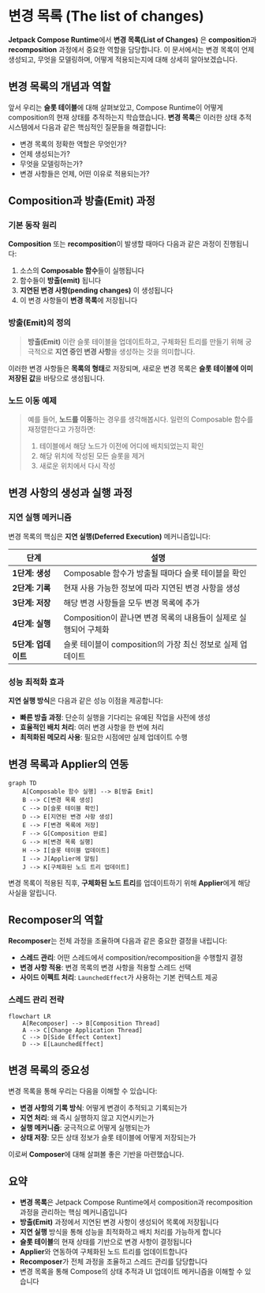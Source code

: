 # 변경 목록 (The list of changes)

**Jetpack Compose Runtime**에서 **변경 목록(List of Changes)** 은 **composition**과 **recomposition** 과정에서 중요한 역할을 담당합니다. 이 문서에서는 변경 목록이 언제 생성되고, 무엇을 모델링하며, 어떻게 적용되는지에 대해 상세히 알아보겠습니다.

## 변경 목록의 개념과 역할

앞서 우리는 **슬롯 테이블**에 대해 살펴보았고, Compose Runtime이 어떻게 composition의 현재 상태를 추적하는지 학습했습니다. **변경 목록**은 이러한 상태 추적 시스템에서 다음과 같은 핵심적인 질문들을 해결합니다:

- 변경 목록의 정확한 역할은 무엇인가?
- 언제 생성되는가?
- 무엇을 모델링하는가?
- 변경 사항들은 언제, 어떤 이유로 적용되는가?

## Composition과 방출(Emit) 과정

### 기본 동작 원리

**Composition** 또는 **recomposition**이 발생할 때마다 다음과 같은 과정이 진행됩니다:

1. 소스의 **Composable 함수**들이 실행됩니다
2. 함수들이 **방출(emit)** 됩니다
3. **지연된 변경 사항(pending changes)** 이 생성됩니다
4. 이 변경 사항들이 **변경 목록**에 저장됩니다

### 방출(Emit)의 정의

> **방출(Emit)** 이란 슬롯 테이블을 업데이트하고, 구체화된 트리를 만들기 위해 궁극적으로 **지연 중인 변경 사항**을 생성하는 것을 의미합니다.

이러한 변경 사항들은 **목록의 형태**로 저장되며, 새로운 변경 목록은 **슬롯 테이블에 이미 저장된 값**을 바탕으로 생성됩니다.

### 노드 이동 예제

> 예를 들어, **노드를 이동**하는 경우를 생각해봅시다. 일련의 Composable 함수를 재정렬한다고 가정하면:
> 1. 테이블에서 해당 노드가 이전에 어디에 배치되었는지 확인
> 2. 해당 위치에 작성된 모든 슬롯을 제거
> 3. 새로운 위치에서 다시 작성

## 변경 사항의 생성과 실행 과정

### 지연 실행 메커니즘

변경 목록의 핵심은 **지연 실행(Deferred Execution)** 메커니즘입니다:

| 단계 | 설명 |
|------|------|
| **1단계: 생성** | Composable 함수가 방출될 때마다 슬롯 테이블을 확인 |
| **2단계: 기록** | 현재 사용 가능한 정보에 따라 지연된 변경 사항을 생성 |
| **3단계: 저장** | 해당 변경 사항들을 모두 변경 목록에 추가 |
| **4단계: 실행** | Composition이 끝나면 변경 목록의 내용들이 실제로 실행되어 구체화 |
| **5단계: 업데이트** | 슬롯 테이블이 composition의 가장 최신 정보로 실제 업데이트 |

### 성능 최적화 효과

**지연 실행 방식**은 다음과 같은 성능 이점을 제공합니다:
- **빠른 방출 과정**: 단순히 실행을 기다리는 유예된 작업을 사전에 생성
- **효율적인 배치 처리**: 여러 변경 사항을 한 번에 처리
- **최적화된 메모리 사용**: 필요한 시점에만 실제 업데이트 수행

## 변경 목록과 Applier의 연동

```mermaid
graph TD
    A[Composable 함수 실행] --> B[방출 Emit]
    B --> C[변경 목록 생성]
    C --> D[슬롯 테이블 확인]
    D --> E[지연된 변경 사항 생성]
    E --> F[변경 목록에 저장]
    F --> G[Composition 완료]
    G --> H[변경 목록 실행]
    H --> I[슬롯 테이블 업데이트]
    I --> J[Applier에 알림]
    J --> K[구체화된 노드 트리 업데이트]
```

변경 목록이 적용된 직후, **구체화된 노드 트리**를 업데이트하기 위해 **Applier**에게 해당 사실을 알립니다.

## Recomposer의 역할

**Recomposer**는 전체 과정을 조율하며 다음과 같은 중요한 결정을 내립니다:

- **스레드 관리**: 어떤 스레드에서 composition/recomposition을 수행할지 결정
- **변경 사항 적용**: 변경 목록의 변경 사항을 적용할 스레드 선택
- **사이드 이펙트 처리**: `LaunchedEffect`가 사용하는 기본 컨텍스트 제공

### 스레드 관리 전략

```mermaid
flowchart LR
    A[Recomposer] --> B[Composition Thread]
    A --> C[Change Application Thread]
    C --> D[Side Effect Context]
    D --> E[LaunchedEffect]
```

## 변경 목록의 중요성

변경 목록을 통해 우리는 다음을 이해할 수 있습니다:

- **변경 사항의 기록 방식**: 어떻게 변경이 추적되고 기록되는가
- **지연 처리**: 왜 즉시 실행하지 않고 지연시키는가
- **실행 메커니즘**: 궁극적으로 어떻게 실행되는가
- **상태 저장**: 모든 상태 정보가 슬롯 테이블에 어떻게 저장되는가

이로써 **Composer**에 대해 살펴볼 좋은 기반을 마련했습니다.

## 요약

- **변경 목록**은 Jetpack Compose Runtime에서 composition과 recomposition 과정을 관리하는 핵심 메커니즘입니다
- **방출(Emit)** 과정에서 지연된 변경 사항이 생성되어 목록에 저장됩니다
- **지연 실행** 방식을 통해 성능을 최적화하고 배치 처리를 가능하게 합니다
- **슬롯 테이블**의 현재 상태를 기반으로 변경 사항이 결정됩니다
- **Applier**와 연동하여 구체화된 노드 트리를 업데이트합니다
- **Recomposer**가 전체 과정을 조율하고 스레드 관리를 담당합니다
- 변경 목록을 통해 Compose의 상태 추적과 UI 업데이트 메커니즘을 이해할 수 있습니다